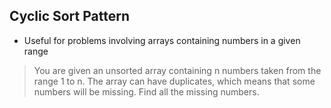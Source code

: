 Cyclic Sort Pattern
------------------------------------------------------------------

- Useful for problems involving arrays containing numbers in a given range

>You are given an unsorted array containing n numbers taken from the range 1 to n. 
>The array can have duplicates, which means that some numbers will be missing. Find all the missing numbers.
